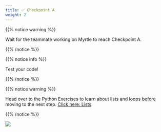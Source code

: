 ```yaml
---
title: ✅ Checkpoint A
weight: 2
---
```


{{% notice warning %}}

Wait for the teammate working on Myrtle to reach Checkpoint A.

{{% /notice %}}

{{% notice info %}}

Test your code!

{{% /notice %}}

{{% notice warning %}}

Head over to the Python Exercises to learn about lists and loops before moving to the next step. [Click here: Lists](../../exercises/lists)

{{% /notice %}}

![](../../images/checkpoint4.gif)
